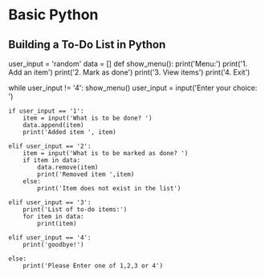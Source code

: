 # Basic Python

## Building a To-Do List in Python

user_input = 'random'
data = []
def show_menu():
    print('Menu:')
    print('1. Add an item')
    print('2. Mark as done')
    print('3. View items')
    print('4. Exit')

while user_input != '4':
    show_menu()
    user_input = input('Enter your choice: ')
   
    if user_input == '1':
        item = input('What is to be done? ')
        data.append(item)
        print('Added item ', item)
    
    elif user_input == '2':
        item = input('What is to be marked as done? ')
        if item in data:
            data.remove(item)
            print('Removed item ',item)
        else:
            print('Item does not exist in the list')
   
    elif user_input == '3':
        print('List of to-do items:')
        for item in data:
            print(item)
    
    elif user_input == '4':
        print('goodbye!')
    
    else:
        print('Please Enter one of 1,2,3 or 4')
